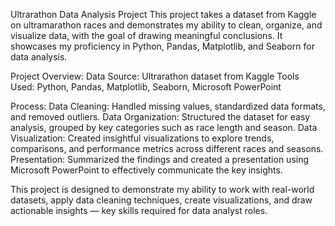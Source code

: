 Ultrarathon Data Analysis Project
  This project takes a dataset from Kaggle on ultramarathon races and demonstrates my ability to clean, organize, and visualize data, with the goal of drawing meaningful conclusions.
  It showcases my proficiency in Python, Pandas, Matplotlib, and Seaborn for data analysis.

Project Overview:
  Data Source: Ultrarathon dataset from Kaggle
  Tools Used: Python, Pandas, Matplotlib, Seaborn, Microsoft PowerPoint
  
Process:
  Data Cleaning: Handled missing values, standardized data formats, and removed outliers.
  Data Organization: Structured the dataset for easy analysis, grouped by key categories such as race length and season.
  Data Visualization: Created insightful visualizations to explore trends, comparisons, and performance metrics across different races and seasons.
  Presentation: Summarized the findings and created a presentation using Microsoft PowerPoint to effectively communicate the key insights.
  
This project is designed to demonstrate my ability to work with real-world datasets, apply data cleaning techniques, create visualizations, and draw actionable insights — key skills required for data analyst roles.
